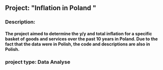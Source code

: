 ## Project: "Inflation in Poland "

### Description:
#### The project aimed to determine the y/y and total inflation for a specific basket of goods and services over the past 10 years in Poland. Due to the fact that the data were in Polish, the code and descriptions are also in Polish.

### project type: Data Analyse
